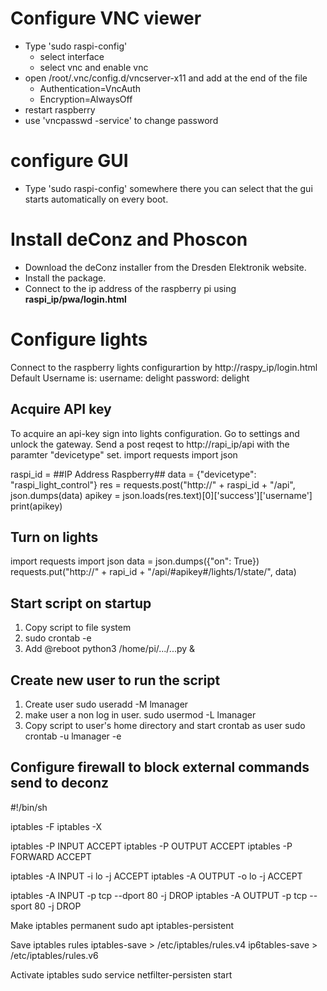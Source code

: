 # Configure VNC viewer
* Type 'sudo raspi-config'
  + select interface
  + select vnc and enable vnc
* open /root/.vnc/config.d/vncserver-x11 and add at the end of the file
  + Authentication=VncAuth
  + Encryption=AlwaysOff
* restart raspberry
* use 'vncpasswd -service' to change password

# configure GUI
* Type 'sudo raspi-config' somewhere there you can select that
the gui starts automatically on every boot.

# Install deConz and Phoscon
* Download the deConz installer from the Dresden Elektronik website.
* Install the package.
* Connect to the ip address of the raspberry pi using __raspi_ip/pwa/login.html__

# Configure lights
Connect to the raspberry lights configurartion by http://raspy_ip/login.html
Default Username is:
username: delight
password: delight

## Acquire API key
To acquire an api-key sign into lights configuration. Go to settings and unlock the
gateway. Send a post reqest to http://rapi_ip/api with the paramter "devicetype" set.
  import requests
  import json
  
  raspi_id = ##IP Address Raspberry##
  data = {"devicetype": "raspi_light_control"}
  res = requests.post("http://" + raspi_id + "/api", json.dumps(data)
  apikey = json.loads(res.text)[0]['success']['username']
  print(apikey)

## Turn on lights
  import requests
  import json
  data = json.dumps({"on": True})
  requests.put("http://" + rapi_id + "/api/#apikey#/lights/1/state/", data)

## Start script on startup
1) Copy script to file system
2) sudo crontab -e
3) Add @reboot python3 /home/pi/.../...py &

## Create new user to run the script
1) Create user
   sudo useradd -M lmanager
2) make user a non log in user.
   sudo usermod -L lmanager
3) Copy script to user's home directory and start crontab as user
   sudo crontab -u lmanager -e

## Configure firewall to block external commands send to deconz
  #!/bin/sh
  
  iptables -F
  iptables -X
  
  iptables -P INPUT ACCEPT
  iptables -P OUTPUT ACCEPT
  iptables -P FORWARD ACCEPT
  
  iptables -A INPUT -i lo -j ACCEPT
  iptables -A OUTPUT -o lo -j ACCEPT
  
  iptables -A INPUT -p tcp --dport 80 -j DROP
  iptables -A OUTPUT -p tcp --sport 80 -j DROP

Make iptables permanent
  sudo apt  iptables-persistent

Save iptables rules
  iptables-save > /etc/iptables/rules.v4
  ip6tables-save > /etc/iptables/rules.v6

Activate iptables
  sudo service netfilter-persisten start
